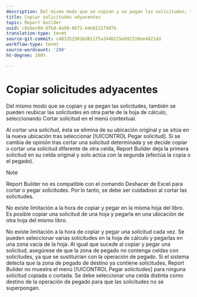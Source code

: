 ```yaml
---
description: Del mismo modo que se copian y se pegan las solicitudes, también se pueden reubicar las solicitudes en otra parte de la hoja de cálculo, seleccionando Cortar solicitud en el menú contextual.
title: Copiar solicitudes adyacentes
topic: Report builder
uuid: c8abec0d-6fbd-4a98-8672-ede81317487b
translation-type: tm+mt
source-git-commit: c4833525816d81175a3446215eb92310ee4021dd
workflow-type: tm+mt
source-wordcount: '290'
ht-degree: 100%

---
```



# Copiar solicitudes adyacentes

Del mismo modo que se copian y se pegan las solicitudes, también se pueden reubicar las solicitudes en otra parte de la hoja de cálculo, seleccionando Cortar solicitud en el menú contextual.

Al cortar una solicitud, ésta se elimina de su ubicación original y se sitúa en la nueva ubicación tras seleccionar [!UICONTROL Pegar solicitud]. Si se cambia de opinión tras cortar una solicitud determinada y se decide copiar o cortar una solicitud diferente de otra celda, Report Builder deja la primera solicitud en su celda original y solo actúa con la segunda (efectúa la copia o el pegado).

>[!NOTE]
>
>Report Builder no es compatible con el comando Deshacer de Excel para cortar o pegar solicitudes. Por lo tanto, se debe ser cuidadoso al cortar las solicitudes.

No existe limitación a la hora de copiar y pegar en la misma hoja del libro. Es posible copiar una solicitud de una hoja y pegarla en una ubicación de otra hoja del mismo libro.

No existe limitación a la hora de copiar y pegar una solicitud cada vez. Se pueden seleccionar varias solicitudes en la hoja de cálculo y pegarlas en una zona vacía de la hoja. Al igual que sucede al copiar y pegar una solicitud, asegúrese de que la zona de pegado no contenga celdas con solicitudes, ya que se sustituirían con la operación de pegado. Si el sistema detecta que la zona de pegado de destino ya contiene solicitudes, Report Builder no muestra el menú [!UICONTROL Pegar solicitudes] para ninguna solicitud copiada o cortada. Se debe seleccionar una celda distinta como destino de la operación de pegado para que las solicitudes no se superpongan.
